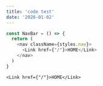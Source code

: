 ```yaml
---
title: 'code test'
date: '2020-01-02'
---
```

```TypeScript
const NavBar = () => {
  return (
    <nav className={styles.nav}>
      <Link href={"/"}>HOME</Link>
    </nav>
  )
}
```

`<Link href={"/"}>HOME</Link>`

